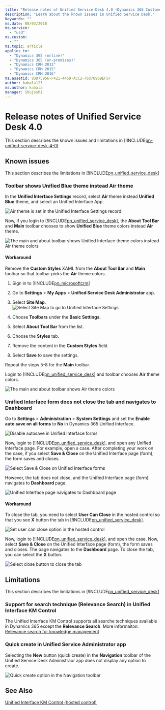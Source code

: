 ```yaml
---
title: "Release notes of Unified Service Desk 4.0 (Dynamics 365 Customer Engagement) | MicrosoftDocs"
description: "Learn about the known issues in Unified Service Desk."
keywords: ""
ms.date: 08/03/2018
ms.service:
  - "usd"
ms.custom:
  - ""
ms.topic: article
applies_to:
  - "Dynamics 365 (online)"
  - "Dynamics 365 (on-premises)"
  - "Dynamics CRM 2013"
  - "Dynamics CRM 2015"
  - "Dynamics CRM 2016"
ms.assetid: 8DD75956-F421-445D-ACC2-7687696BEF5F
author: kabala123
ms.author: kabala
manager: Shujoshi
---
```


# Release notes of Unified Service Desk 4.0

This section describes the known issues and limitations in [!INCLUDE[pn-unified-service-desk-4-0](../includes/pn-unified-service-desk-4-0.md)]

## Known issues

This section describes the limitations in [!INCLUDE[pn_unified_service_desk](../includes/pn-unified-service-desk.md)]

### Toolbar shows Unified Blue theme instead Air theme

In the **Unified Interface Settings** record, select **Air** theme instead **Unified Blue** theme, and select an Unified Interface App. 

![Air theme is set in the Unified Interface Settings record](media/usd-crm-unified-interface-air-theme.png "Air theme is set in the Unified Interface Settings record")

Now, if you login to [!INCLUDE[pn_unified_service_desk](../includes/pn-unified-service-desk.md)], the **About Tool Bar** and **Main** toolbar chooses to show **Unified Blue** theme colors instead **Air** theme.

![The main and about toolbar shows Unified Interface theme colors instead Air theme colors](media/about-toolbar-main-toolbar-known-issue.png "The main and about toolbar shows Unified Interface theme colors instead Air theme colors")

#### Workaround

Remove the **Custom Styles** XAML from the **About Tool Bar** and **Main** toolbar so that toolbar picks the **Air** theme colors.

1. Sign in to [!INCLUDE[pn_microsoftcrm](../includes/pn-microsoftcrm.md)]

2. Go to **Settings** > **My Apps** > **Unified Service Desk Administrator** app.<br>

3. Select **Site Map**.</br>
![Select Site Map to go to Unified Interface Settings](media/usd-crm-site-map-unified-interface-setting.PNG "Select Site Map to go to Unified Interface Settings")

4. Choose **Toolbars** under the **Basic Settings**.

5. Select **About Tool Bar** from the list.

6. Choose the **Styles** tab.

7. Remove the content in the **Custom Styles** field.

8. Select **Save** to save the settings. 

Repeat the steps 5-8 for the **Main** toolbar.

Login to [!INCLUDE[pn_unified_service_desk](../includes/pn-unified-service-desk.md)] and toolbar chooses **Air** theme colors.

![The main and about toolbar shows Air theme colors](media/about-toolbar-main-toolbar-known-issue-fixed-toolbar.png "The main and about toolbar shows Air theme colors")

### Unified Interface form does not close the tab and navigates to Dashboard

Go to **Settings** > **Administration** > **System Settings** and set the **Enable auto save on all forms** to **No** in Dynamics 365 Unified Interface. 

![Disable autosave in Unified Interface forms](media/crm-unified-interface-disable-autosave.png "Disable autosave in Unified Interface forms")

Now, login to [!INCLUDE[pn_unified_service_desk](../includes/pn-unified-service-desk.md)], and open any Unified Interface page. For example, open a case. After completing your work on the case, if you select **Save & Close** on the Unified Interface page (form), the form saves and closes.

![Select Save & Close on Unified Interface forms](media/usd-crm-saveclose.png "Select Save & Close on Unified Interface forms")

However, the tab does not close, and the Unified Interface page (form) navigates to **Dashboard** page.

![Unified Interface page navigates to Dashboard page](media/usd-crm-page-navigates-dashboard.png "Unified Interface page navigates to Dashboard page")

#### Workaround

To close the tab, you need to select **User Can Close** in the hosted control so that you see **X** button the tab in [!INCLUDE[pn_unified_service_desk](../includes/pn-unified-service-desk.md)]. 

![Set user can close option in the hosted control](media/usd-crm-usercanclose-option.png "Set user can close option in the hosted control")

Now, login to [!INCLUDE[pn_unified_service_desk](../includes/pn-unified-service-desk.md)], and open the case. Now, select **Save & Close** on the Unified Interface page (form), the form saves and closes. The page navigates to the **Dashboard** page. To close the tab, you can select the **X** button.

![Select close button to close the tab](media/usd-crm-close-button-saveclose.png "Select close button to close the tab")

## Limitations

This section describes the limitations in [!INCLUDE[pn_unified_service_desk](../includes/pn-unified-service-desk.md)]

### Support for search technique (Relevance Search) in Unified Interface KM Control

The Unified Interface KM Control supports all searche techniques available in Dynamics 365 except the **Relevance Search**. More informaiton: [Relevance search for knowledge management](https://docs.microsoft.com/en-us/business-applications-release-notes/October18/service/customer-service-core-release-notes/relevance-search-for-knowledge-management)

### Quick create in Unified Service Administrator app

Selecting the **New** button (quick create)  in the **Navigation** toolbar of the Unified Service Desk Administraor app does not display any option to create.

![Quick create option in the Navigation toolbar](media/usd-crm-quick-create-button.PNG "Quick create option in the Navigation toolbar")

## See Also

[Unified Interface KM Control (hosted control)](unified-interface-km-control-hosted-control.md)